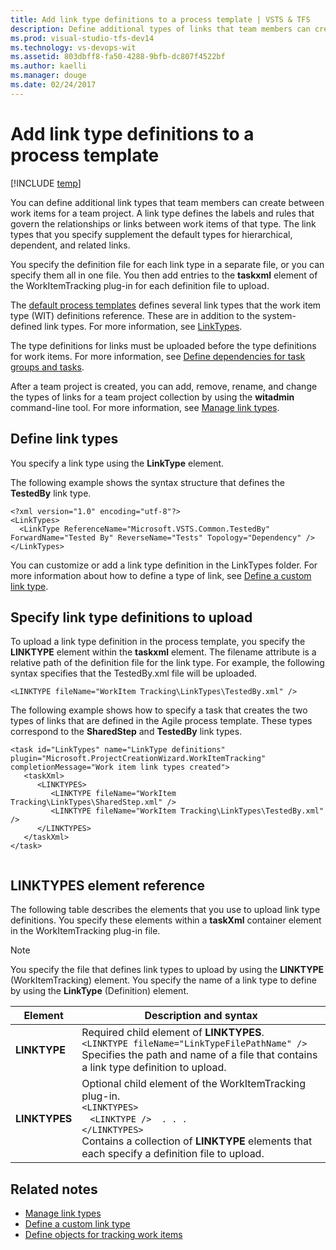 ```yaml
---
title: Add link type definitions to a process template | VSTS & TFS
description: Define additional types of links that team members can create between work items for a team project - Team Foundation Server (TFS)
ms.prod: visual-studio-tfs-dev14
ms.technology: vs-devops-wit
ms.assetid: 803dbff8-fa50-4288-9bfb-dc807f4522bf
ms.author: kaelli
ms.manager: douge
ms.date: 02/24/2017
---
```



# Add link type definitions to a process template

[!INCLUDE [temp](../../_shared/dev15-version-header-process-template.md)]


You can define additional link types that team members can create between work items for a team project. A link type defines the labels and rules that govern the relationships or links between work items of that type. The link types that you specify supplement the default types for hierarchical, dependent, and related links. 

You specify the definition file for each link type in a separate file, or you can specify them all in one file. You then add entries to the **taskxml** element of the WorkItemTracking plug-in for each definition file to upload.  
  
 The [default process templates](../../guidance/choose-process.md) defines several link types that the work item type (WIT) definitions reference. These are in addition to the system-defined link types. For more information, see [LinkTypes](../link-type-element-reference.md).  
  
 The type definitions for links must be uploaded before the type definitions for work items. For more information, see [Define dependencies for task groups and tasks](define-dependencies-plug-ins-groups-tasks.md).  
  
 After a team project is created, you can add, remove, rename, and change the types of links for a team project collection by using the **witadmin** command-line tool. For more information, see [Manage link types](../witadmin/manage-link-types.md).  
  
<a name="create"></a> 
##  Define link types  
 You specify a link type using the **LinkType** element.   
  
The following example shows the syntax structure that defines the **TestedBy** link type.  
  
```  
<?xml version="1.0" encoding="utf-8"?>  
<LinkTypes>  
  <LinkType ReferenceName="Microsoft.VSTS.Common.TestedBy" ForwardName="Tested By" ReverseName="Tests" Topology="Dependency" />  
</LinkTypes>  
```  
  
You can customize or add a link type definition in the LinkTypes folder. For more information about how to define a type of link, see [Define a custom link type](../define-custom-link-type.md).  
  

<a name="upload"></a>   
##  Specify link type definitions to upload  
 To upload a link type definition in the process template, you specify the **LINKTYPE** element within the **taskxml** element. The filename attribute is a relative path of the definition file for the link type. For example, the following syntax specifies that the TestedBy.xml file will be uploaded.  
  
```  
<LINKTYPE fileName="WorkItem Tracking\LinkTypes\TestedBy.xml" />  
```  
  
The following example shows how to specify a task that creates the two types of links that are defined in the Agile process template. These types correspond to the **SharedStep** and **TestedBy** link types.  
  
```  
<task id="LinkTypes" name="LinkType definitions" plugin="Microsoft.ProjectCreationWizard.WorkItemTracking" completionMessage="Work item link types created">  
   <taskXml>  
      <LINKTYPES>  
         <LINKTYPE fileName="WorkItem Tracking\LinkTypes\SharedStep.xml" />  
         <LINKTYPE fileName="WorkItem Tracking\LinkTypes\TestedBy.xml" />  
      </LINKTYPES>  
   </taskXml>  
</task>  
  
```  
  
<a name="elements"></a> 
  
##  LINKTYPES element reference  
 The following table describes the elements that you use to upload link type definitions. You specify these elements within a **taskXml** container element in the WorkItemTracking plug-in file.  
  
> [!NOTE]
> You specify the file that defines link types to upload by using the **LINKTYPE** (WorkItemTracking) element. You specify the name of a link type to define by using the **LinkType** (Definition) element.  
  
|Element|Description and syntax|  
|-------------|------------|
|**LINKTYPE**|Required child element of **LINKTYPES**.<br />`<LINKTYPE fileName="LinkTypeFilePathName" />`<br /> Specifies the path and name of a file that contains a link type definition to upload.|  
|**LINKTYPES**|Optional child element of the WorkItemTracking plug-in.<br />`<LINKTYPES>`<br />&nbsp;&nbsp;&nbsp;`<LINKTYPE />  . . . `<br />`</LINKTYPES>`<br /> Contains a collection of **LINKTYPE** elements that each specify a definition file to upload.|  
  
## Related notes
-  [Manage link types](../witadmin/manage-link-types.md)   
-  [Define a custom link type](../define-custom-link-type.md)   
-  [Define objects for tracking work items](define-objects-track-work-items-plug-in.md)